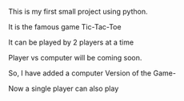 This is my first small project using python.

It is the famous game Tic-Tac-Toe

It can be played by 2 players at a time

Player vs computer will be coming soon.

So, I have added a computer Version of the Game-

Now a single player can also play
